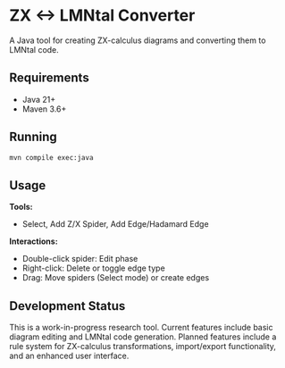# ZX <-> LMNtal Converter

A Java tool for creating ZX-calculus diagrams and converting them to LMNtal code.

## Requirements

- Java 21+
- Maven 3.6+

## Running

```bash
mvn compile exec:java
```

## Usage

**Tools:**
- Select, Add Z/X Spider, Add Edge/Hadamard Edge

**Interactions:**
- Double-click spider: Edit phase
- Right-click: Delete or toggle edge type
- Drag: Move spiders (Select mode) or create edges

## Development Status

This is a work-in-progress research tool. Current features include basic diagram editing and LMNtal code generation. Planned features include a rule system for ZX-calculus transformations, import/export functionality, and an enhanced user interface.
